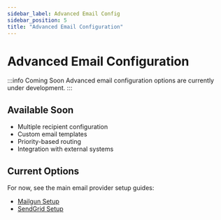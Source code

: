 ```yaml
---
sidebar_label: Advanced Email Config
sidebar_position: 5
title: "Advanced Email Configuration"
---
```


# Advanced Email Configuration

:::info Coming Soon
Advanced email configuration options are currently under development.
:::

## Available Soon

- Multiple recipient configuration
- Custom email templates
- Priority-based routing
- Integration with external systems

## Current Options

For now, see the main email provider setup guides:
- [Mailgun Setup](./mailgun-setup)
- [SendGrid Setup](./sendgrid-setup)